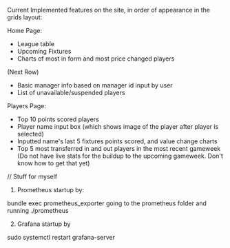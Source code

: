 Current Implemented features on the site, in order of appearance in the grids layout:

Home Page:
 - League table
 - Upcoming Fixtures
 - Charts of most in form and most price changed players

 (Next Row)

 - Basic manager info based on manager id input by user
 - List of unavailable/suspended players


Players Page:
 - Top 10 points scored players
 - Player name input box (which shows image of the player after player is selected)
 - Inputted name's last 5 fixtures points scored, and value change charts
 - Top 5 most transferred in and out players in the most recent gameweek (Do not have live stats for the buildup to the upcoming gameweek. Don't know how to get that yet)
 


// Stuff for myself

1. Prometheus startup by:

bundle exec prometheus_exporter
going to the prometheus folder and running ./prometheus

2. Grafana startup by

sudo systemctl restart grafana-server

